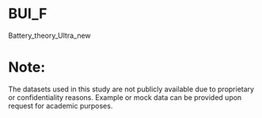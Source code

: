 # BUI_F
Battery_theory_Ultra_new
# Note: 
The datasets used in this study are not publicly available due to proprietary or confidentiality reasons. Example or mock data can be provided upon request for academic purposes.
